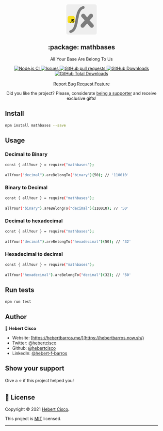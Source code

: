 <p align="center">
 <img width="100px" src="https://raw.githubusercontent.com/hebertcisco/mathbases/master/.github/images/favicon512x512-mathbases.png" align="center" alt=":package: mathbases" />
 <h2 align="center">:package: mathbases</h2>
 <p align="center">All Your Base Are Belong To Us
</p>
</p>

  <p align="center">
    <a href="https://github.com/hebertcisco/mathbases/actions/workflows/node.js.yml">
      <img alt="Node.js CI" src="https://github.com/hebertcisco/mathbases/actions/workflows/node.js.yml/badge.svg?branch=master" />
    </a>
  <a href="https://github.com/hebertcisco/mathbases/issues">
      <img alt="Issues" src="https://img.shields.io/github/issues/hebertcisco/mathbases?style=flat&color=336791" />
    </a>
    <a href="https://github.com/hebertcisco/mathbases/pulls">
      <img alt="GitHub pull requests" src="https://img.shields.io/github/issues-pr/hebertcisco/mathbases?style=flat&color=336791" />
    </a>
     <a href="https://github.com/hebertcisco/mathbases">
      <img alt="GitHub Downloads" src="https://img.shields.io/npm/dw/mathbases?style=flat&color=336791" />
    </a>
    <a href="https://github.com/hebertcisco/mathbases">
      <img alt="GitHub Total Downloads" src="https://img.shields.io/npm/dt/mathbases?color=336791&label=Total%20downloads" />
    </a>
    <br />
    <br />
  <a href="https://github.com/hebertcisco/musiko-app/issues/new/choose">Report Bug</a>
  <a href="https://github.com/hebertcisco/musiko-app/issues/new/choose">Request Feature</a>
  </p>

<p align="center">Did you like the project? Please, considerate <a href="https://github.com/hebertcisco/hebertcisco/blob/main/.github/patreon.md">being a supporter</a> and receive exclusive gifts!
 </p>


## Install

```sh
npm install mathbases --save
```

## Usage

### Decimal to Binary

```sh
const { allYour } = require("mathbases");

allYour("decimal").areBelongTo("binary")(50); // '110010'
```

### Binary to Decimal

```sh
const { allYour } = require("mathbases");

allYour("binary").areBelongTo("decimal")(110010); // '50'
```

### Decimal to hexadecimal

```sh
const { allYour } = require("mathbases");

allYour("decimal").areBelongTo("hexadecimal")(50); // '32'
```

### Hexadecimal to decimal

```sh
const { allYour } = require("mathbases");

allYour("hexadecimal").areBelongTo("decimal")(32); // '50'
```

## Run tests

```sh
npm run test
```

## Author

👤 **Hebert Cisco**

- Website: [https://hebertbarros.me/](https://hebertbarros.now.sh/)
- Twitter: [@hebertcisco](https://twitter.com/hebertcisco)
- Github: [@hebertcisco](https://github.com/hebertcisco)
- LinkedIn: [@hebert-f-barros](https://linkedin.com/in/hebert-f-barros)

## Show your support

Give a ⭐️ if this project helped you!

## 📝 License

Copyright © 2021 [Hebert Cisco](https://github.com/hebertcisco).

This project is [MIT](https://github.com/hebertcisco/mathbases/blob/master/LICENSE) licensed.

---
